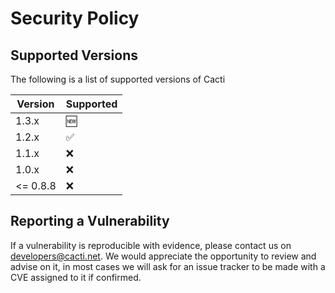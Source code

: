 # Security Policy

## Supported Versions

The following is a list of supported versions of Cacti

| Version  | Supported          |
| -------- | ------------------ |
| 1.3.x    | :new:              |
| 1.2.x    | :white_check_mark: |
| 1.1.x    | :x:                |
| 1.0.x    | :x:                |
| <= 0.8.8 | :x:                |

## Reporting a Vulnerability

If a vulnerability is reproducible with evidence, please 
contact us on developers@cacti.net.  We would appreciate 
the opportunity to review and advise on it, in most cases
we will ask for an issue tracker to be made with a CVE 
assigned to it if confirmed.
